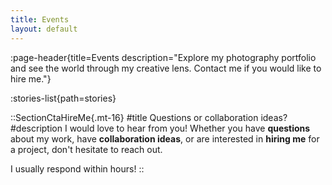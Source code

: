 ```yaml
---
title: Events
layout: default
---
```


:page-header{title=Events description="Explore my photography portfolio and see the world through my creative lens. Contact me if you would like to hire me."}

:stories-list{path=stories}

::SectionCtaHireMe{.mt-16}
#title
Questions or collaboration ideas?
#description
I would love to hear from you! Whether you have __questions__ about my work, have __collaboration ideas__, or are interested in __hiring me__ for a project, don't hesitate to reach out.

I usually respond within hours!
::
